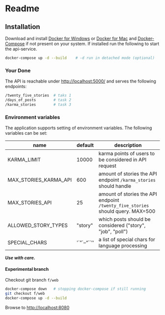 # Readme

## Installation

Download and install [Docker for Windows](https://docs.docker.com/docker-for-windows/) or [Docker for Mac](https://docs.docker.com/docker-for-mac/) and [Docker-Compose](https://docs.docker.com/compose/install/) if not present on your system. If
installed run the following to start the api-service.

```bash
docker-compose up -d --build    # -d run in detached mode (optional)
```

### Your Done

The API is reachable under [http://localhost:5000/](http://localhost:5000) and serves the following endpoints:

```bash
/twenty_five_stories  # taks 1
/days_of_posts        # task 2
/karma_stories        # task 3
```

### Environment variables

The application supports setting of environment variables. The following variables
can be set:

| name                  | default    | description |
| --------------------- | ---------- | ----------- |
| KARMA_LIMIT           | 10000      | karma points of users to be considered in API request |
| MAX_STORIES_KARMA_API | 600        | amount of stories the API endpoint `/karma_stories` should handle |
| MAX_STORIES_API       | 25         | amount of stories the API endpoint `/twenty_five_stories` should query. MAX=500 |
| ALLOWED_STORY_TYPES   | "story"    | which posts should be considered ("story", "job", "poll") |
| SPECIAL_CHARS         | '´”`–“``’‘ | a list of special chars for language processing |

**_Use with care._**

#### Experimental branch

Checkout git branch `f/web`

```bash
docker-compose down   # stopping docker-compose if still running
git checkout f/web
docker-compose up -d --build
```

Browse to [http://localhost:8080](https://localhost:8080)
